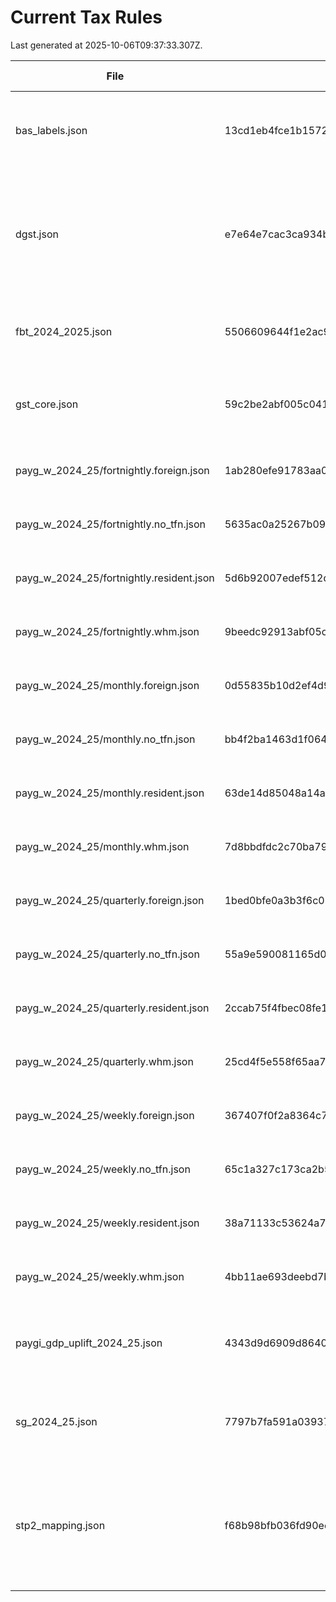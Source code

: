 # Current Tax Rules

Last generated at 2025-10-06T09:37:33.307Z.

| File | SHA256 | Source | Effective From | Effective To | Last Reviewed |
| --- | --- | --- | --- | --- | --- |
| bas_labels.json | 13cd1eb4fce1b15722746f78314b76f0f89ece98f339e6617786b0383f33e418 | [https://www.ato.gov.au/businesses-and-organisations/gst-excise-and-indirect-taxes/gst](https://www.ato.gov.au/businesses-and-organisations/gst-excise-and-indirect-taxes/gst) | 2024-07-01 |  | 2025-10-06 |
| dgst.json | e7e64e7cac3ca934b6cb50b5a35bc2a32083745c75e0c14667c32a66b40fa911 | [https://www.ato.gov.au/businesses-and-organisations/gst-excise-and-indirect-taxes/gst/in-detail/rules-for-specific-transactions/international-transactions/deferred-gst](https://www.ato.gov.au/businesses-and-organisations/gst-excise-and-indirect-taxes/gst/in-detail/rules-for-specific-transactions/international-transactions/deferred-gst) | 2010-01-01 |  | 2025-10-06 |
| fbt_2024_2025.json | 5506609644f1e2ac9594c70b3fad909df7ad4b1d4a9e6ab451c41c7187745a5e | [https://www.ato.gov.au/tax-rates-and-codes/fringe-benefits-tax-rates-and-thresholds](https://www.ato.gov.au/tax-rates-and-codes/fringe-benefits-tax-rates-and-thresholds) | 2024-04-01 | 2025-03-31 | 2025-10-06 |
| gst_core.json | 59c2be2abf005c04181ce71b01a7444e445e6dfc57c7573013c669895e97ab9a | [https://www.ato.gov.au/businesses-and-organisations/gst-excise-and-indirect-taxes/gst](https://www.ato.gov.au/businesses-and-organisations/gst-excise-and-indirect-taxes/gst) | 2000-07-01 |  | 2025-10-06 |
| payg_w_2024_25/fortnightly.foreign.json | 1ab280efe91783aa0183230085507938c87dc43d16079805fe9423f5842fb897 | [https://www.ato.gov.au/tax-rates-and-codes/tax-table-weekly](https://www.ato.gov.au/tax-rates-and-codes/tax-table-weekly) | 2024-07-01 | 2025-06-30 | 2025-10-06 |
| payg_w_2024_25/fortnightly.no_tfn.json | 5635ac0a25267b09a64240a0e4862fcce23ab6c4bec9e536fd48546ed63353ba | [https://www.ato.gov.au/tax-rates-and-codes/tax-table-weekly](https://www.ato.gov.au/tax-rates-and-codes/tax-table-weekly) | 2024-07-01 | 2025-06-30 | 2025-10-06 |
| payg_w_2024_25/fortnightly.resident.json | 5d6b92007edef512daa05da71d05ed5a920106b178d4f7edc9c45a067099aeb2 | [https://www.ato.gov.au/tax-rates-and-codes/tax-table-weekly](https://www.ato.gov.au/tax-rates-and-codes/tax-table-weekly) | 2024-07-01 | 2025-06-30 | 2025-10-06 |
| payg_w_2024_25/fortnightly.whm.json | 9beedc92913abf05c2c58e7bf222d4c5d7714d93dc0ed9dd53597c122bc72282 | [https://www.ato.gov.au/tax-rates-and-codes/tax-table-weekly](https://www.ato.gov.au/tax-rates-and-codes/tax-table-weekly) | 2024-07-01 | 2025-06-30 | 2025-10-06 |
| payg_w_2024_25/monthly.foreign.json | 0d55835b10d2ef4d9e43b03474845f408fb7c485310fabda3cd70066670c344f | [https://www.ato.gov.au/tax-rates-and-codes/tax-table-weekly](https://www.ato.gov.au/tax-rates-and-codes/tax-table-weekly) | 2024-07-01 | 2025-06-30 | 2025-10-06 |
| payg_w_2024_25/monthly.no_tfn.json | bb4f2ba1463d1f064f586ddd322c95d54dbdbcff10143a23a5f42d0c615b420c | [https://www.ato.gov.au/tax-rates-and-codes/tax-table-weekly](https://www.ato.gov.au/tax-rates-and-codes/tax-table-weekly) | 2024-07-01 | 2025-06-30 | 2025-10-06 |
| payg_w_2024_25/monthly.resident.json | 63de14d85048a14ad9a7c00481fcf261189dc61128aefc017d7db95a852ca7f2 | [https://www.ato.gov.au/tax-rates-and-codes/tax-table-weekly](https://www.ato.gov.au/tax-rates-and-codes/tax-table-weekly) | 2024-07-01 | 2025-06-30 | 2025-10-06 |
| payg_w_2024_25/monthly.whm.json | 7d8bbdfdc2c70ba79132d685032d7c71051a736c36fd31ec5cd3f07c27083328 | [https://www.ato.gov.au/tax-rates-and-codes/tax-table-weekly](https://www.ato.gov.au/tax-rates-and-codes/tax-table-weekly) | 2024-07-01 | 2025-06-30 | 2025-10-06 |
| payg_w_2024_25/quarterly.foreign.json | 1bed0bfe0a3b3f6c084ecb1a2c8f3b7d90dc191e3fc68681e24d12ee41dc00cf | [https://www.ato.gov.au/tax-rates-and-codes/tax-table-weekly](https://www.ato.gov.au/tax-rates-and-codes/tax-table-weekly) | 2024-07-01 | 2025-06-30 | 2025-10-06 |
| payg_w_2024_25/quarterly.no_tfn.json | 55a9e590081165d0f8a50fb934c0e6d47b90a3e8beda23749291cf36969556bc | [https://www.ato.gov.au/tax-rates-and-codes/tax-table-weekly](https://www.ato.gov.au/tax-rates-and-codes/tax-table-weekly) | 2024-07-01 | 2025-06-30 | 2025-10-06 |
| payg_w_2024_25/quarterly.resident.json | 2ccab75f4fbec08fe15b99d8bd51686dfce211d056f8a21007b30989795b7a0a | [https://www.ato.gov.au/tax-rates-and-codes/tax-table-weekly](https://www.ato.gov.au/tax-rates-and-codes/tax-table-weekly) | 2024-07-01 | 2025-06-30 | 2025-10-06 |
| payg_w_2024_25/quarterly.whm.json | 25cd4f5e558f65aa7cb0043fbac3a35f3e9e96db77273e7fb564b75074117c98 | [https://www.ato.gov.au/tax-rates-and-codes/tax-table-weekly](https://www.ato.gov.au/tax-rates-and-codes/tax-table-weekly) | 2024-07-01 | 2025-06-30 | 2025-10-06 |
| payg_w_2024_25/weekly.foreign.json | 367407f0f2a8364c700a8ffcfc7824b92b11713bf08fdc055984697b867412e8 | [https://www.ato.gov.au/tax-rates-and-codes/tax-table-weekly](https://www.ato.gov.au/tax-rates-and-codes/tax-table-weekly) | 2024-07-01 | 2025-06-30 | 2025-10-06 |
| payg_w_2024_25/weekly.no_tfn.json | 65c1a327c173ca2b5eb65a98419d677f0dbc3217da5b3d8a94c3c4e203f3772f | [https://www.ato.gov.au/tax-rates-and-codes/tax-table-weekly](https://www.ato.gov.au/tax-rates-and-codes/tax-table-weekly) | 2024-07-01 | 2025-06-30 | 2025-10-06 |
| payg_w_2024_25/weekly.resident.json | 38a71133c53624a7e3fc3d190952c688ed3426b32faea988d59703b671a29a0b | [https://www.ato.gov.au/tax-rates-and-codes/tax-table-weekly](https://www.ato.gov.au/tax-rates-and-codes/tax-table-weekly) | 2024-07-01 | 2025-06-30 | 2025-10-06 |
| payg_w_2024_25/weekly.whm.json | 4bb11ae693deebd7bbddc671754e6b7b68f98021adbce6d887819dcc92e7014a | [https://www.ato.gov.au/tax-rates-and-codes/tax-table-weekly](https://www.ato.gov.au/tax-rates-and-codes/tax-table-weekly) | 2024-07-01 | 2025-06-30 | 2025-10-06 |
| paygi_gdp_uplift_2024_25.json | 4343d9d6909d86405e6a2d6cf1bd207ea5bc2982dd16eb484b722831090c4ef4 | [https://softwaredevelopers.ato.gov.au/gdp-adjustment-2024-25-gst-and-payg-instalments](https://softwaredevelopers.ato.gov.au/gdp-adjustment-2024-25-gst-and-payg-instalments) | 2024-07-01 | 2025-06-30 | 2025-10-06 |
| sg_2024_25.json | 7797b7fa591a03937b9a8ed27f0a55e31b1d2c118a61c20a688073f838bcdc07 | [https://www.ato.gov.au/tax-rates-and-codes/key-superannuation-rates-and-thresholds/super-guarantee](https://www.ato.gov.au/tax-rates-and-codes/key-superannuation-rates-and-thresholds/super-guarantee) | 2024-07-01 | 2025-06-30 | 2025-10-06 |
| stp2_mapping.json | f68b98bfb036fd90ee5a8d2298de625400c5588ee8e3e8accb6dd9b0b0104522 | [https://www.ato.gov.au/businesses-and-organisations/hiring-and-paying-your-workers/single-touch-payroll/in-detail/single-touch-payroll-phase-2-employer-reporting-guidelines](https://www.ato.gov.au/businesses-and-organisations/hiring-and-paying-your-workers/single-touch-payroll/in-detail/single-touch-payroll-phase-2-employer-reporting-guidelines) | 2022-01-01 |  | 2025-10-06 |
